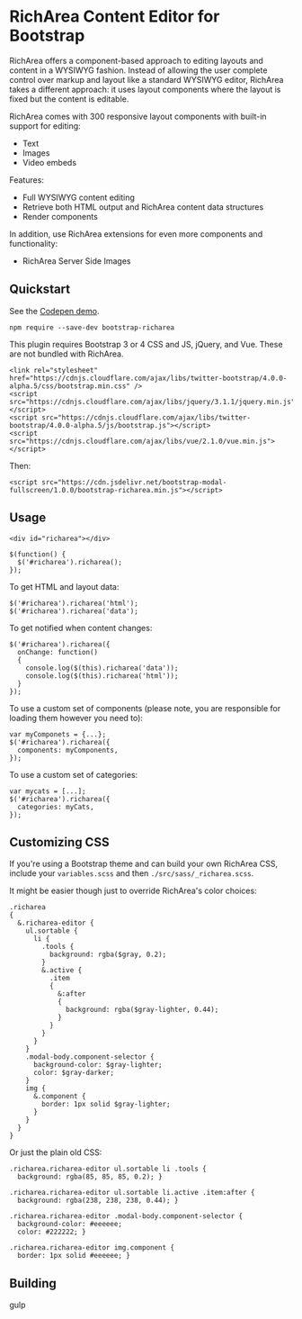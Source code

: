 # RichArea Content Editor for Bootstrap

RichArea offers a component-based approach to editing layouts and content in a WYSIWYG fashion. Instead of allowing the user complete control over markup and layout like a standard WYSIWYG editor, RichArea takes a different approach: it uses layout components where the layout is fixed but the content is editable.

RichArea comes with 300 responsive layout components with built-in support for editing:

* Text
* Images
* Video embeds

Features:

* Full WYSIWYG content editing
* Retrieve both HTML output and RichArea content data structures
* Render components 


In addition, use RichArea extensions for even more components and functionality:

* RichArea Server Side Images

## Quickstart

See the [Codepen demo]().

    npm require --save-dev bootstrap-richarea

This plugin requires Bootstrap 3 or 4 CSS and JS, jQuery, and Vue. These are not bundled with RichArea.

    <link rel="stylesheet" href="https://cdnjs.cloudflare.com/ajax/libs/twitter-bootstrap/4.0.0-alpha.5/css/bootstrap.min.css" />
    <script src="https://cdnjs.cloudflare.com/ajax/libs/jquery/3.1.1/jquery.min.js"></script>
    <script src="https://cdnjs.cloudflare.com/ajax/libs/twitter-bootstrap/4.0.0-alpha.5/js/bootstrap.js"></script>
    <script src="https://cdnjs.cloudflare.com/ajax/libs/vue/2.1.0/vue.min.js"></script>    

Then:

    <script src="https://cdn.jsdelivr.net/bootstrap-modal-fullscreen/1.0.0/bootstrap-richarea.min.js"></script>


## Usage

    <div id="richarea"></div>
    
    $(function() {
      $('#richarea').richarea();
    });

To get HTML and layout data:

    $('#richarea').richarea('html');
    $('#richarea').richarea('data');

To get notified when content changes:

    $('#richarea').richarea({
      onChange: function()
      {
        console.log($(this).richarea('data'));
        console.log($(this).richarea('html'));
      }
    });

To use a custom set of components (please note, you are responsible for loading them however you need to):

    var myComponets = {...};
    $('#richarea').richarea({
      components: myComponents,
    });

To use a custom set of categories:

    var mycats = [...];
    $('#richarea').richarea({
      categories: myCats,
    });


## Customizing CSS

If you're using a Bootstrap theme and can build your own RichArea CSS, include your `variables.scss` and then `./src/sass/_richarea.scss`.

It might be easier though just to override RichArea's color choices:

    .richarea
    {
      &.richarea-editor {
        ul.sortable {
          li {
            .tools {
              background: rgba($gray, 0.2);
            }
            &.active {
              .item
              {
                &:after
                {
                  background: rgba($gray-lighter, 0.44);
                }
              }
            }
          }      
        }
        .modal-body.component-selector {
          background-color: $gray-lighter;
          color: $gray-darker;
        }
        img {
          &.component {
            border: 1px solid $gray-lighter;
          }
        }  
      }
    }

Or just the plain old CSS:

    .richarea.richarea-editor ul.sortable li .tools {
      background: rgba(85, 85, 85, 0.2); }
      
    .richarea.richarea-editor ul.sortable li.active .item:after {
      background: rgba(238, 238, 238, 0.44); }
    
    .richarea.richarea-editor .modal-body.component-selector {
      background-color: #eeeeee;
      color: #222222; }
      
    .richarea.richarea-editor img.component {
      border: 1px solid #eeeeee; }

## Building

gulp
